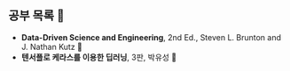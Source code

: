 ## 공부 목록 👋

* **Data-Driven Science and Engineering**, 2nd Ed., Steven L. Brunton and J. Nathan Kutz 🌱
* **텐서플로 케라스를 이용한 딥러닝**, 3판, 박유성 🔭

<!--
**kyyoo1970/kyyoo1970** is a ✨ _special_ ✨ repository because its `README.md` (this file) appears on your GitHub profile.

Here are some ideas to get you started:

- 🔭 I’m currently working on ...
- 🌱 I’m currently learning ...
- 👯 I’m looking to collaborate on ...
- 🤔 I’m looking for help with ...
- 💬 Ask me about ...
- 📫 How to reach me: ...
- 😄 Pronouns: ...
- ⚡ Fun fact: ...
-->
